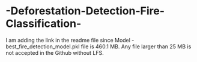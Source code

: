 # -Deforestation-Detection-Fire-Classification-
I am adding the link in the readme file since  Model - best_fire_detection_model.pkl file is 460.1 MB. Any file larger than 25 MB is not accepted in the Github without LFS.
